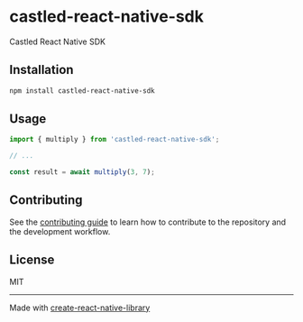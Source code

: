 # castled-react-native-sdk

Castled React Native SDK

## Installation

```sh
npm install castled-react-native-sdk
```

## Usage

```js
import { multiply } from 'castled-react-native-sdk';

// ...

const result = await multiply(3, 7);
```

## Contributing

See the [contributing guide](CONTRIBUTING.md) to learn how to contribute to the repository and the development workflow.

## License

MIT

---

Made with [create-react-native-library](https://github.com/callstack/react-native-builder-bob)
